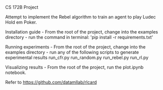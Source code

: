 CS 172B Project

Attempt to implement the Rebel algorithm to train an agent to play Ludec Hold em Poker.

Installation guide
    - From the root of the project, change into the examples directory
    - run the command in terminal: 'pip install -r requirements.txt'

Running experiments
    - From the root of the project, change into the examples directory
    - run any of the following scripts to generate experimental results
        run_cfr.py
        run_random.py
        run_rebel.py
        run_rl.py

Visualizing results
    - From the root of the project, run the plot.ipynb notebook.

Refer to https://github.com/datamllab/rlcard

